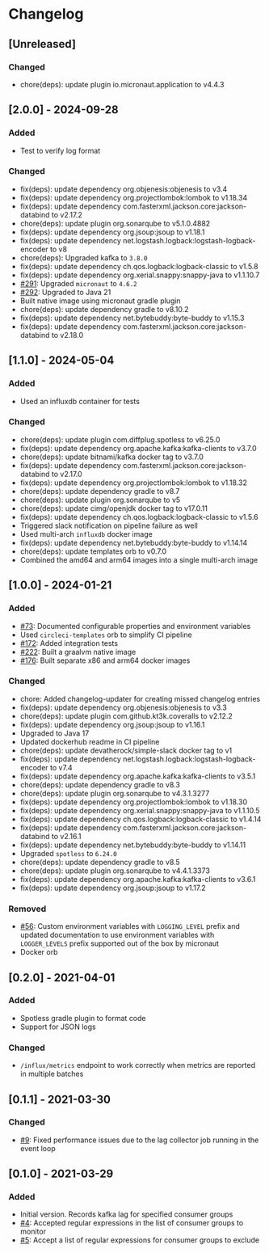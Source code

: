 # Changelog

## [Unreleased]
### Changed
- chore(deps): update plugin io.micronaut.application to v4.4.3

## [2.0.0] - 2024-09-28
### Added
- Test to verify log format

### Changed
- fix(deps): update dependency org.objenesis:objenesis to v3.4
- fix(deps): update dependency org.projectlombok:lombok to v1.18.34
- fix(deps): update dependency com.fasterxml.jackson.core:jackson-databind to v2.17.2
- chore(deps): update plugin org.sonarqube to v5.1.0.4882
- fix(deps): update dependency org.jsoup:jsoup to v1.18.1
- fix(deps): update dependency net.logstash.logback:logstash-logback-encoder to v8
- chore(deps): Upgraded kafka to `3.8.0`
- fix(deps): update dependency ch.qos.logback:logback-classic to v1.5.8
- fix(deps): update dependency org.xerial.snappy:snappy-java to v1.1.10.7
- [#291](https://github.com/devatherock/kafka-lag-monitor/issues/291): Upgraded `micronaut` to `4.6.2`
- [#292](https://github.com/devatherock/kafka-lag-monitor/issues/292): Upgraded to Java 21
- Built native image using micronaut gradle plugin
- chore(deps): update dependency gradle to v8.10.2
- fix(deps): update dependency net.bytebuddy:byte-buddy to v1.15.3
- fix(deps): update dependency com.fasterxml.jackson.core:jackson-databind to v2.18.0

## [1.1.0] - 2024-05-04
### Added
- Used an influxdb container for tests

### Changed
- chore(deps): update plugin com.diffplug.spotless to v6.25.0
- fix(deps): update dependency org.apache.kafka:kafka-clients to v3.7.0
- chore(deps): update bitnami/kafka docker tag to v3.7.0
- fix(deps): update dependency com.fasterxml.jackson.core:jackson-databind to v2.17.0
- fix(deps): update dependency org.projectlombok:lombok to v1.18.32
- chore(deps): update dependency gradle to v8.7
- chore(deps): update plugin org.sonarqube to v5
- chore(deps): update cimg/openjdk docker tag to v17.0.11
- fix(deps): update dependency ch.qos.logback:logback-classic to v1.5.6
- Triggered slack notification on pipeline failure as well
- Used multi-arch `influxdb` docker image
- fix(deps): update dependency net.bytebuddy:byte-buddy to v1.14.14
- chore(deps): update templates orb to v0.7.0
- Combined the amd64 and arm64 images into a single multi-arch image

## [1.0.0] - 2024-01-21
### Added
- [#73](https://github.com/devatherock/kafka-lag-monitor/issues/73): Documented configurable properties and environment variables
- Used `circleci-templates` orb to simplify CI pipeline
- [#172](https://github.com/devatherock/kafka-lag-monitor/issues/172): Added integration tests
- [#222](https://github.com/devatherock/kafka-lag-monitor/issues/222): Built a graalvm native image
- [#176](https://github.com/devatherock/kafka-lag-monitor/issues/176): Built separate x86 and arm64 docker images

### Changed
- chore: Added changelog-updater for creating missed changelog entries
- fix(deps): update dependency org.objenesis:objenesis to v3.3
- chore(deps): update plugin com.github.kt3k.coveralls to v2.12.2
- fix(deps): update dependency org.jsoup:jsoup to v1.16.1
- Upgraded to Java 17
- Updated dockerhub readme in CI pipeline
- chore(deps): update devatherock/simple-slack docker tag to v1
- fix(deps): update dependency net.logstash.logback:logstash-logback-encoder to v7.4
- fix(deps): update dependency org.apache.kafka:kafka-clients to v3.5.1
- chore(deps): update dependency gradle to v8.3
- chore(deps): update plugin org.sonarqube to v4.3.1.3277
- fix(deps): update dependency org.projectlombok:lombok to v1.18.30
- fix(deps): update dependency org.xerial.snappy:snappy-java to v1.1.10.5
- fix(deps): update dependency ch.qos.logback:logback-classic to v1.4.14
- fix(deps): update dependency com.fasterxml.jackson.core:jackson-databind to v2.16.1
- fix(deps): update dependency net.bytebuddy:byte-buddy to v1.14.11
- Upgraded `spotless` to `6.24.0`
- chore(deps): update dependency gradle to v8.5
- chore(deps): update plugin org.sonarqube to v4.4.1.3373
- fix(deps): update dependency org.apache.kafka:kafka-clients to v3.6.1
- fix(deps): update dependency org.jsoup:jsoup to v1.17.2

### Removed
- [#56](https://github.com/devatherock/kafka-lag-monitor/issues/56): Custom environment variables with `LOGGING_LEVEL` prefix and updated documentation to use environment variables with `LOGGER_LEVELS` prefix supported out of the box by micronaut
- Docker orb

## [0.2.0] - 2021-04-01
### Added
- Spotless gradle plugin to format code
- Support for JSON logs

### Changed
- `/influx/metrics` endpoint to work correctly when metrics are reported in multiple batches

## [0.1.1] - 2021-03-30
### Changed
- [#9](https://github.com/devatherock/kafka-lag-monitor/issues/9): Fixed performance issues due to the lag collector job running in the event loop

## [0.1.0] - 2021-03-29
### Added
- Initial version. Records kafka lag for specified consumer groups
- [#4](https://github.com/devatherock/kafka-lag-monitor/issues/4): Accepted regular expressions in the list of consumer groups to monitor
- [#5](https://github.com/devatherock/kafka-lag-monitor/issues/5): Accept a list of regular expressions for consumer groups to exclude